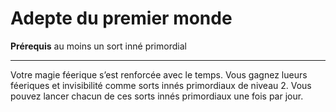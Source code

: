 # Adepte du premier monde

<p><strong>Prérequis</strong> au moins un sort inné primordial</p>
<hr>
<p>Votre magie féerique s’est renforcée avec le temps. Vous gagnez lueurs féeriques et invisibilité comme sorts innés primordiaux de niveau 2. Vous pouvez lancer chacun de ces sorts innés primordiaux une fois par jour.</p>